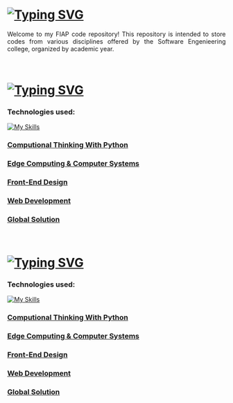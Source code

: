 # [![Typing SVG](https://readme-typing-svg.demolab.com?font=Fira+Code&weight=600&size=26&pause=1000&color=F73175&random=false&width=435&lines=Code+Repository+-+FIAP)](https://git.io/typing-svg)

<div align="justify">

Welcome to my FIAP code repository! This repository is intended to store codes from various disciplines offered by the Software Engenieering college, organized by academic year.

  
</div>

<br>

# [![Typing SVG](https://readme-typing-svg.demolab.com?font=Fira+Code&weight=600&size=22&pause=1000&color=F73175&random=false&width=435&lines=Year+1+-+Subjects+%E2%96%BC)](https://git.io/typing-svg)

<div>
  
  <h3>Technologies used: </h3>

  [![My Skills](https://skillicons.dev/icons?i=js,html,css,nodejs,react,python,cpp)](https://skillicons.dev)

 ### [Computional Thinking With Python](https://github.com/orgs/FI4P/repositories?q=Python)
 ### [Edge Computing & Computer Systems](https://github.com/orgs/FI4P/repositories?q=Edge)
 ### [Front-End Design](https://github.com/orgs/FI4P/repositories?q=Front)
 ### [Web Development](https://github.com/orgs/FI4P/repositories?q=Web)
 ### [Global Solution](https://github.com/orgs/FI4P/repositories?q=Global)

</div>


<br>

# [![Typing SVG](https://readme-typing-svg.demolab.com?font=Fira+Code&weight=600&size=22&pause=1000&color=F73175&random=false&width=435&lines=Year+2+-+Subjects+%E2%96%BC)](https://git.io/typing-svg)

<div>
  
  <h3>Technologies used: </h3>

  [![My Skills](https://skillicons.dev/icons?i=js,html,css,nodejs,react,python,cpp)](https://skillicons.dev)

 ### [Computional Thinking With Python](https://github.com/orgs/FI4P/repositories?q=Python)
 ### [Edge Computing & Computer Systems](https://github.com/orgs/FI4P/repositories?q=Edge)
 ### [Front-End Design](https://github.com/orgs/FI4P/repositories?q=Front)
 ### [Web Development](https://github.com/orgs/FI4P/repositories?q=Web)
 ### [Global Solution](https://github.com/orgs/FI4P/repositories?q=Global)

</div>

